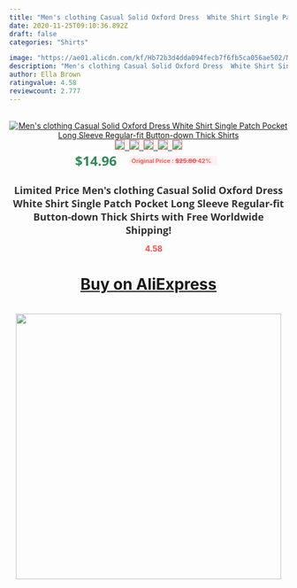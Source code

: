 ```yaml
---
title: "Men's clothing Casual Solid Oxford Dress  White Shirt Single Patch Pocket Long Sleeve Regular-fit Button-down Thick Shirts"
date: 2020-11-25T09:10:36.892Z
draft: false
categories: "Shirts"

image: "https://ae01.alicdn.com/kf/Hb72b3d4dda094fecb7f6fb5ca056ae502/Men-s-clothing-Casual-Solid-Oxford-Dress-White-Shirt-Single-Patch-Pocket-Long-Sleeve-Regular-fit.jpg"
description: "Men's clothing Casual Solid Oxford Dress  White Shirt Single Patch Pocket Long Sleeve Regular-fit Button-down Thick Shirts"
author: Ella Brown
ratingvalue: 4.58
reviewcount: 2.777
---
```

<br>
<div style="text-align: center;">
<a href="https://s.click.aliexpress.com/e/_9JtnDj" target="_blank" rel="nofollow noopener noreferrer"><img alt="Men's clothing Casual Solid Oxford Dress  White Shirt Single Patch Pocket Long Sleeve Regular-fit Button-down Thick Shirts" class="magnifier-image" src="https://ae01.alicdn.com/kf/Hb72b3d4dda094fecb7f6fb5ca056ae502/Men-s-clothing-Casual-Solid-Oxford-Dress-White-Shirt-Single-Patch-Pocket-Long-Sleeve-Regular-fit.jpg_640x640.jpg">
<br>
<img style="border:1px solid salmon" src="https://ae01.alicdn.com/kf/Hb72b3d4dda094fecb7f6fb5ca056ae502/Men-s-clothing-Casual-Solid-Oxford-Dress-White-Shirt-Single-Patch-Pocket-Long-Sleeve-Regular-fit.jpg_120x120.jpg">&nbsp;&nbsp;<img style="border:1px solid salmon" src="https://ae01.alicdn.com/kf/He749f5b8d8d94745af95e23f30390f29G/Men-s-clothing-Casual-Solid-Oxford-Dress-White-Shirt-Single-Patch-Pocket-Long-Sleeve-Regular-fit.jpg_120x120.jpg">&nbsp;&nbsp;<img style="border:1px solid salmon" src="https://ae01.alicdn.com/kf/H11c92a4f09144fa6b3f0fa63e57261b5j/Men-s-clothing-Casual-Solid-Oxford-Dress-White-Shirt-Single-Patch-Pocket-Long-Sleeve-Regular-fit.jpg_120x120.jpg">&nbsp;&nbsp;<img style="border:1px solid salmon" src="https://ae01.alicdn.com/kf/H39696dddaf4a4be48160a0f93f55cfc17/Men-s-clothing-Casual-Solid-Oxford-Dress-White-Shirt-Single-Patch-Pocket-Long-Sleeve-Regular-fit.jpg_120x120.jpg">&nbsp;&nbsp;<img style="border:1px solid salmon" src="https://ae01.alicdn.com/kf/Hbf62a3114b664f41b6a5d10e6eca8f96Z/Men-s-clothing-Casual-Solid-Oxford-Dress-White-Shirt-Single-Patch-Pocket-Long-Sleeve-Regular-fit.jpg_120x120.jpg"></a></div><br0>
<div style="text-align: center;"><span style="background-color: white; border: 0px; box-sizing: border-box; color: seagreen; display: inline-block; font-family: &quot;open sans&quot; , &quot;arial&quot; , &quot;helvetica&quot; , sans-serif , &quot;heiti&quot;; font-size: 24px; font-stretch: inherit; font-weight: 700; line-height: inherit; margin: 0px 10px 0px 0px; padding: 0px; vertical-align: middle;">$14.96 </span>
<span style="background: rgb(255 , 241 , 241); border-radius: 3px; border: 0px; box-sizing: border-box; color: #ff4747; display: inline-block; font-family: inherit; font-size: 12px; font-stretch: inherit; font-style: inherit; font-variant: inherit; font-weight: 600; line-height: inherit; margin: 0px; padding: 2px 5px; transform: scale(0.9); vertical-align: middle;">Original Price : <b style="text-decoration: line-through;">$25.80 </b> 42%&nbsp;&nbsp;</span></div>
<h1 style="color: #333333; display: inline-block; font-family: &quot;open sans&quot; , &quot;arial&quot; , &quot;helvetica&quot; , sans-serif , &quot;heiti&quot;; font-size: 18px; font-stretch: inherit; font-weight: 700; text-align: center;">Limited Price Men's clothing Casual Solid Oxford Dress  White Shirt Single Patch Pocket Long Sleeve Regular-fit Button-down Thick Shirts with Free Worldwide Shipping!</h1>
<div style="color: #ff4747; text-align: center;">
<img src="https://4.bp.blogspot.com/-M0ZcTcb-5uY/XleCXlxnR4I/AAAAAAAAAEc/OrjgMkXV1oMQFaCRZj5HQwOCBcu3w1FegCPcBGAYYCw/s1600/star.png" style="height: 15px;">&nbsp;<b>4.58</b></div>
<div class="button_cont" align="center"><a class="buynow_a" href="https://s.click.aliexpress.com/e/_9JtnDj" target="_blank" rel="nofollow noopener noreferrer"><H1>Buy on AliExpress</H1></a></div><br>
<div class="separator" style="clear: both; text-align: center;">
<img src="https://lh3.googleusercontent.com/-pTy5HemUv9M/XlePHvY0dAI/AAAAAAAAAE4/0nX5iRUoIWY8eMW9Dpxeirr157OZliDIgCLcBGAsYHQ/s1600/badge.gif" width="480">
</div>
